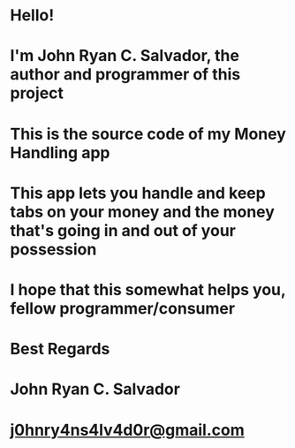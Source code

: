 # Hello! 

# I'm John Ryan C. Salvador, the author and programmer of this project

# This is the source code of my Money Handling app

# This app lets you handle and keep tabs on your money and the money that's going in and out of your possession

# I hope that this somewhat helps you, fellow programmer/consumer

# Best Regards

# John Ryan C. Salvador
# j0hnry4ns4lv4d0r@gmail.com
